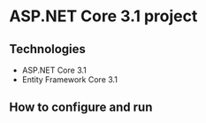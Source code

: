 # ASP.NET Core 3.1 project
## Technologies
- ASP.NET Core 3.1
- Entity Framework Core 3.1
## How to configure and run
